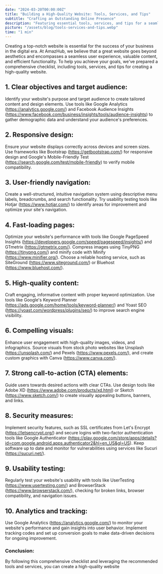 ```yaml
---
date: "2024-03-20T00:00:00Z"
title: "Building a High-Quality Website: Tools, Services, and Tips"
subtitle: "Crafting an Outstanding Online Presence"
description: "Featuring essential tools, services, and tips for a seamless user experience, engaging content, and efficient functionality."
picture: "/assets/blog/tools-services-and-tips.webp"
time: "1 min"
--- 
```

Creating a top-notch website is essential for the success of your business in the digital era. At AmazHub, we believe that a great website goes beyond aesthetics and encompasses a seamless user experience, valuable content, and efficient functionality. To help you achieve your goals, we've prepared a comprehensive checklist, including tools, services, and tips for creating a high-quality website.

## 1. Clear objectives and target audience:
Identify your website's purpose and target audience to create tailored content and design elements. Use tools like Google Analytics (https://analytics.google.com/) and Facebook Audience Insights (https://www.facebook.com/business/insights/tools/audience-insights) to gather demographic data and understand your audience's preferences.

## 2. Responsive design:
Ensure your website displays correctly across devices and screen sizes. Use frameworks like Bootstrap (https://getbootstrap.com/) for responsive design and Google's Mobile-Friendly Test (https://search.google.com/test/mobile-friendly) to verify mobile compatibility.

## 3. User-friendly navigation:
Create a well-structured, intuitive navigation system using descriptive menu labels, breadcrumbs, and search functionality. Try usability testing tools like Hotjar (https://www.hotjar.com/) to identify areas for improvement and optimize your site's navigation.

## 4. Fast-loading pages:
Optimize your website's performance with tools like Google PageSpeed Insights (https://developers.google.com/speed/pagespeed/insights/) and GTmetrix (https://gtmetrix.com/). Compress images using TinyPNG (https://tinypng.com/) and minify code with Minify (https://www.minifier.org/). Choose a reliable hosting service, such as SiteGround (https://www.siteground.com/) or Bluehost (https://www.bluehost.com/).

## 5. High-quality content:
Craft engaging, informative content with proper keyword optimization. Use tools like Google's Keyword Planner (https://ads.google.com/home/tools/keyword-planner/) and Yoast SEO (https://yoast.com/wordpress/plugins/seo/) to improve search engine visibility.

## 6. Compelling visuals:
Enhance user engagement with high-quality images, videos, and infographics. Source visuals from stock photo websites like Unsplash (https://unsplash.com/) and Pexels (https://www.pexels.com/), and create custom graphics with Canva (https://www.canva.com/).

## 7. Strong call-to-action (CTA) elements:
Guide users towards desired actions with clear CTAs. Use design tools like Adobe XD (https://www.adobe.com/products/xd.html) or Sketch (https://www.sketch.com/) to create visually appealing buttons, banners, and links.

## 8. Security measures:
Implement security features, such as SSL certificates from Let's Encrypt (https://letsencrypt.org/) and secure logins with two-factor authentication tools like Google Authenticator (https://play.google.com/store/apps/details?id=com.google.android.apps.authenticator2&hl=en_US&gl=US). Keep software up to date and monitor for vulnerabilities using services like Sucuri (https://sucuri.net/).

## 9. Usability testing:
Regularly test your website's usability with tools like UserTesting (https://www.usertesting.com/) and BrowserStack (https://www.browserstack.com/), checking for broken links, browser compatibility, and navigation issues.

## 10. Analytics and tracking:
Use Google Analytics (https://analytics.google.com/) to monitor your website's performance and gain insights into user behavior. Implement tracking codes and set up conversion goals to make data-driven decisions for ongoing improvement.

### Conclusion:

By following this comprehensive checklist and leveraging the recommended tools and services, you can create a high-quality website